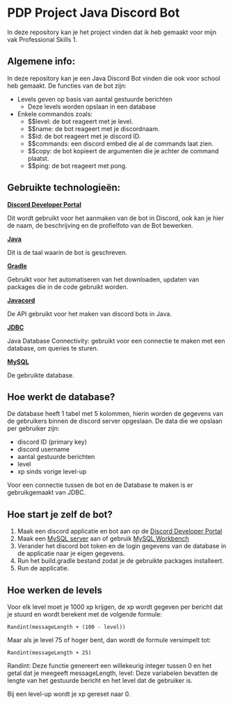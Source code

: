 # PDP Project Java Discord Bot

In deze repository kan je het project vinden dat ik heb gemaakt voor mijn vak Professional Skills 1.

## Algemene info:

In deze repository kan je een Java Discord Bot vinden die ook voor school heb gemaakt. De functies van de bot zijn:

- Levels geven op basis van aantal gestuurde berichten
  - Deze levels worden opslaan in een database 
- Enkele commandos zoals:
  - $$level: de bot reageert met je level.
  - $$name: de bot reageert met je discordnaam.
  - $$id: de bot reageert met je discord ID.
  - $$commands: een discord embed die al de commands laat zien.
  - $$copy: de bot kopieert de argumenten die je achter de command plaatst.
  - $$ping: de bot reageert met pong.

## Gebruikte technologieën:

**[Discord Developer Portal](https://discord.com/developers/)**

Dit wordt gebruikt voor het aanmaken van de bot in Discord, ook kan je hier de naam, de beschrijving en de profielfoto van de Bot bewerken.

**[Java](https://www.java.com/)**

Dit is de taal waarin de bot is geschreven.

**[Gradle](https://gradle.org)**

Gebruikt voor het automatiseren van het downloaden, updaten van packages die in de code gebruikt worden.

**[Javacord](https://javacord.org/)**

De API gebruikt voor het maken van discord bots in Java.

**[JDBC](https://docs.oracle.com/javase/8/docs/technotes/guides/jdbc/)**

Java Database Connectivity: gebruikt voor een connectie te maken met een database, om queries te sturen.

**[MySQL](https://www.mysql.com/)**

De gebruikte database.


## Hoe werkt de database?

De database heeft 1 tabel met 5 kolommen, hierin worden de gegevens van de gebruikers binnen de discord server opgeslaan. De data die we opslaan per gebruiker zijn:

- discord ID (primary key)
- discord username
- aantal gestuurde berichten
- level
- xp sinds vorige level-up

Voor een connectie tussen de bot en de Database te maken is er gebruikgemaakt van JDBC.
## Hoe start je zelf de bot?

1. Maak een discord applicatie en bot aan op de [Discord Developer Portal](https://discord.com/developers/)
2. Maak een [MySQL server](https://dev.mysql.com/downloads/mysql/) aan of gebruik [MySQL Workbench](https://dev.mysql.com/downloads/workbench/)
3. Verander het discord bot token en de login gegevens van de database in de applicatie naar je eigen gegevens.
4. Run het build.gradle bestand zodat je de gebruikte packages installeert.
5. Run de applicatie.

## Hoe werken de levels

Voor elk level moet je 1000 xp krijgen, de xp wordt gegeven per bericht dat je stuurd en wordt berekent met de volgende formule:

    Randint(messageLength + (100 - level))

Maar als je level 75 of hoger bent, dan wordt de formule versimpelt tot:

    Randint(messageLength + 25)

Randint: 
Deze functie genereert een willekeurig integer tussen 0 en het getal dat je meegeeft
messageLength, level:
Deze variabelen bevatten de lengte van het gestuurde bericht en het level dat de gebruiker is.

Bij een level-up wordt je xp gereset naar 0.